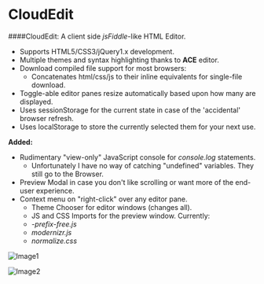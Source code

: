 CloudEdit  
===  

####CloudEdit: A client side _jsFiddle_-like HTML Editor.  

- Supports HTML5/CSS3/jQuery1.x development.  
- Multiple themes and syntax highlighting thanks to __ACE__ editor.  
- Download compiled file support for most browsers:
  - Concatenates html/css/js to their inline equivalents for single-file download.  
- Toggle-able editor panes resize automatically based upon how many are displayed.  
- Uses sessionStorage for the current state in case of the 'accidental' browser refresh.  
- Uses localStorage to store the currently selected them for your next use.

__Added:__  
- Rudimentary "view-only" JavaScript console for _console.log_ statements.
  - Unfortunately I have no way of catching "undefined" variables. They still go to the Browser.  
- Preview Modal in case you don't like scrolling or want more of the end-user experience.  
- Context menu on "right-click" over any editor pane.  
  - Theme Chooser for editor windows (changes all).  
  - JS and CSS Imports for the preview window. Currently:  
   - _-prefix-free.js_  
   - _modernizr.js_  
   - _normalize.css_  

![Image1](https://raw.githubusercontent.com/TheInsomniac/CloudEdit/master/img/CloudEdit1.png)  

![Image2](https://raw.githubusercontent.com/TheInsomniac/CloudEdit/master/img/CloudEdit2.png)
